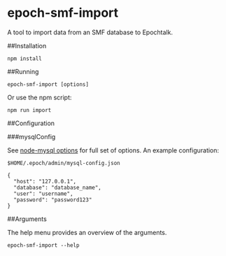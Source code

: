 epoch-smf-import
================

A tool to import data from an SMF database to Epochtalk.

##Installation

~~~~
npm install
~~~~


##Running

~~~~
epoch-smf-import [options]
~~~~

Or use the npm script:

~~~~
npm run import
~~~~


##Configuration

###mysqlConfig

See [node-mysql
options](https://github.com/felixge/node-mysql#connection-options) for full set
of options.
An example configuration:

`$HOME/.epoch/admin/mysql-config.json`
~~~~
{
  "host": "127.0.0.1",
  "database": "database_name",
  "user": "username",
  "password": "password123"
}
~~~~

##Arguments

The help menu provides an overview of the arguments.

~~~~
epoch-smf-import --help
~~~~
